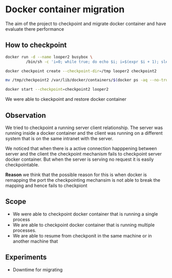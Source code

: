 # Docker container migration 
The aim of the project to checkpoint and migrate docker container and have evaluate there performance

## How to checkpoint 

```bash
docker run -d --name looper2 busybox \
         /bin/sh -c 'i=0; while true; do echo $i; i=$(expr $i + 1); sleep 1; done'

docker checkpoint create --checkpoint-dir=/tmp looper2 checkpoint2

mv /tmp/checkpoint2 /var/lib/docker/containers/$(docker ps -aq --no-trunc --filter name=looper2)/checkpoints/

docker start --checkpoint=checkpoint2 looper2
```

We were able to ckeckpoint and restore docker container 


## Observation 

We tried to checkpoint a running server client relationship. The server was running inside a docker container and the client was
running on a different system that is on the same intranet with the server.

We noticed that when there is a active connection happpening between server and the client the checkpoint mechanism fails to 
checkpoint server docker container. But when the server is serving no request it is easily checkpointable.

**Reason**
we think that the possible reason for this is when docker is remapping the port the checkpointing mechansim is not able to break the 
mapping and hence fails to checkpiont

## Scope

- We were able to checkpoint docker container that is running a single process
- We are able to checkpoint docker container that is running multiple processes.
- We are able to resume from checkponit in the same machine or in another machine that

## Experiments

- Downtime for migrating

